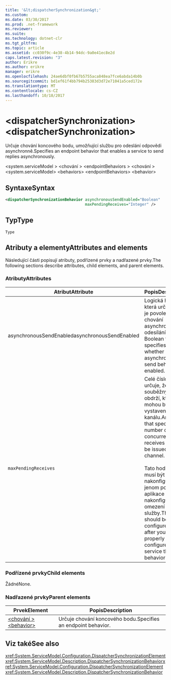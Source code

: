 ```yaml
---
title: '&lt;dispatcherSynchronization&gt;'
ms.custom: 
ms.date: 03/30/2017
ms.prod: .net-framework
ms.reviewer: 
ms.suite: 
ms.technology: dotnet-clr
ms.tgt_pltfrm: 
ms.topic: article
ms.assetid: cc030f9c-4e38-4b14-94dc-9a0e41ec8e2d
caps.latest.revision: "3"
author: Erikre
ms.author: erikre
manager: erikre
ms.openlocfilehash: 24ae6dbf0fb67b5755aca848ea7fce6abda14b0b
ms.sourcegitcommit: bd1ef61f4bb794b25383d3d72e71041a5ced172e
ms.translationtype: MT
ms.contentlocale: cs-CZ
ms.lasthandoff: 10/18/2017
---
```

# <a name="ltdispatchersynchronizationgt"></a><span data-ttu-id="1f3b4-102">&lt;dispatcherSynchronization&gt;</span><span class="sxs-lookup"><span data-stu-id="1f3b4-102">&lt;dispatcherSynchronization&gt;</span></span>

<span data-ttu-id="1f3b4-103">Určuje chování koncového bodu, umožňující službu pro odeslání odpovědi asynchronně.</span><span class="sxs-lookup"><span data-stu-id="1f3b4-103">Specifies an endpoint behavior that enables a service to send replies asynchronously.</span></span>

<span data-ttu-id="1f3b4-104">\<system.serviceModel > \<chování > \<endpointBehaviors > \<chování ></span><span class="sxs-lookup"><span data-stu-id="1f3b4-104">\<system.serviceModel> \<behaviors> \<endpointBehaviors> \<behavior></span></span>

## <a name="syntax"></a><span data-ttu-id="1f3b4-105">Syntaxe</span><span class="sxs-lookup"><span data-stu-id="1f3b4-105">Syntax</span></span>

```xml
<dispatcherSynchronizationBehavior asynchronousSendEnabled="Boolean" 
                                   maxPendingReceives="Integer" />
```

## <a name="type"></a><span data-ttu-id="1f3b4-106">Typ</span><span class="sxs-lookup"><span data-stu-id="1f3b4-106">Type</span></span>

`Type`

## <a name="attributes-and-elements"></a><span data-ttu-id="1f3b4-107">Atributy a elementy</span><span class="sxs-lookup"><span data-stu-id="1f3b4-107">Attributes and elements</span></span>

<span data-ttu-id="1f3b4-108">Následující části popisují atributy, podřízené prvky a nadřazené prvky.</span><span class="sxs-lookup"><span data-stu-id="1f3b4-108">The following sections describe attributes, child elements, and parent elements.</span></span>

### <a name="attributes"></a><span data-ttu-id="1f3b4-109">Atributy</span><span class="sxs-lookup"><span data-stu-id="1f3b4-109">Attributes</span></span>

| <span data-ttu-id="1f3b4-110">Atribut</span><span class="sxs-lookup"><span data-stu-id="1f3b4-110">Attribute</span></span>               | <span data-ttu-id="1f3b4-111">Popis</span><span class="sxs-lookup"><span data-stu-id="1f3b4-111">Description</span></span>       |
| ----------------------- | ----------------- |
| <span data-ttu-id="1f3b4-112">asynchronousSendEnabled</span><span class="sxs-lookup"><span data-stu-id="1f3b4-112">asynchronousSendEnabled</span></span> | <span data-ttu-id="1f3b4-113">Logická hodnota, která určuje, zda je povoleno chování asynchronní odesílání.</span><span class="sxs-lookup"><span data-stu-id="1f3b4-113">A Boolean that specifies whether asynchronous send behavior is enabled.</span></span> |
| `maxPendingReceives`    | <span data-ttu-id="1f3b4-114">Celé číslo, které určuje, že počet souběžných obdrží, které mohou být vystaveny na kanálu.</span><span class="sxs-lookup"><span data-stu-id="1f3b4-114">An integer that specifies the number of concurrent receives that can be issued on the channel.</span></span><br /><br /> <span data-ttu-id="1f3b4-115">Tato hodnota musí být nakonfigurovaný jenom po je aplikace správně nakonfigurována omezení chování služby.</span><span class="sxs-lookup"><span data-stu-id="1f3b4-115">This value should be configured only after you have properly configured service throttling behavior.</span></span> |

### <a name="child-elements"></a><span data-ttu-id="1f3b4-116">Podřízené prvky</span><span class="sxs-lookup"><span data-stu-id="1f3b4-116">Child elements</span></span>

<span data-ttu-id="1f3b4-117">Žádné</span><span class="sxs-lookup"><span data-stu-id="1f3b4-117">None.</span></span>

### <a name="parent-elements"></a><span data-ttu-id="1f3b4-118">Nadřazené prvky</span><span class="sxs-lookup"><span data-stu-id="1f3b4-118">Parent elements</span></span>

| <span data-ttu-id="1f3b4-119">Prvek</span><span class="sxs-lookup"><span data-stu-id="1f3b4-119">Element</span></span> | <span data-ttu-id="1f3b4-120">Popis</span><span class="sxs-lookup"><span data-stu-id="1f3b4-120">Description</span></span> |  
| ------- | ----------- |  
| [<span data-ttu-id="1f3b4-121">\<chování ></span><span class="sxs-lookup"><span data-stu-id="1f3b4-121">\<behavior></span></span>](../../../../../docs/framework/configure-apps/file-schema/wcf/behavior-of-endpointbehaviors.md)|<span data-ttu-id="1f3b4-122">Určuje chování koncového bodu.</span><span class="sxs-lookup"><span data-stu-id="1f3b4-122">Specifies an endpoint behavior.</span></span> |

## <a name="see-also"></a><span data-ttu-id="1f3b4-123">Viz také</span><span class="sxs-lookup"><span data-stu-id="1f3b4-123">See also</span></span>

 <span data-ttu-id="1f3b4-124"><xref:System.ServiceModel.Configuration.DispatcherSynchronizationElement><xref:System.ServiceModel.Description.DispatcherSynchronizationBehavior></span><span class="sxs-lookup"><span data-stu-id="1f3b4-124"><xref:System.ServiceModel.Configuration.DispatcherSynchronizationElement> <xref:System.ServiceModel.Description.DispatcherSynchronizationBehavior></span></span>
